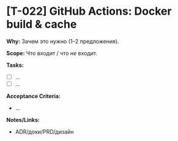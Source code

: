 # [T-022] GitHub Actions: Docker build & cache

**Why:** Зачем это нужно (1–2 предложения).

**Scope:** Что входит / что _не_ входит.

**Tasks:**

- [ ] …
- [ ] …

**Acceptance Criteria:**

- …

**Notes/Links:**

- ADR/доки/PRD/дизайн
